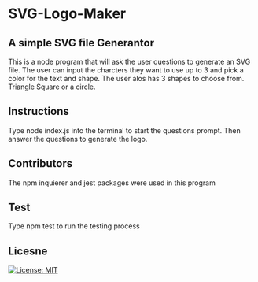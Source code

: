 # SVG-Logo-Maker

## A simple SVG file Generantor

This is a node program that will ask the user questions to generate an SVG file.
The user can input the charcters they want to use up to 3 and pick a color for the text and shape.
The user alos has 3 shapes to choose from. Triangle Square or a circle.
 
 ## Instructions
 Type node index.js into the terminal to start the questions prompt.
 Then answer the questions to generate the logo.

## Contributors
The npm inquierer and jest packages were used in this program

 ## Test
 Type npm test to run the testing process

 ## Licesne
 [![License: MIT](https://img.shields.io/badge/License-MIT-yellow.svg)](https://opensource.org/licenses/MIT)



